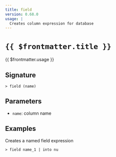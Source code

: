 ```yaml
---
title: field
version: 0.68.0
usage: |
  Creates column expression for database
---
```


# <code>{{ $frontmatter.title }}</code>

<div style='white-space: pre-wrap;'>{{ $frontmatter.usage }}</div>

## Signature

```> field (name)```

## Parameters

 -  `name`: column name

## Examples

Creates a named field expression
```shell
> field name_1 | into nu
```
